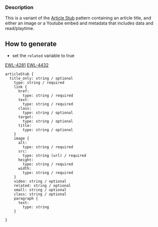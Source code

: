 ### Description
This is a variant of the [Article Stub](./?p=molecules-article-stub) pattern containing an article title, and either an image or a Youtube embed and metadata that includes data and read/playtime.

## How to generate
* set the `related` variable to true

[EWL-4281](https://issues.ama-assn.org/browse/EWL-4281)
[EWL-4432](https://issues.ama-assn.org/browse/EWL-4432)


~~~
articleStub {
  title_only: string / optional
    type: string / required
    link {
      href:
        type: string / required
      text:
        type: string / required
      class:
        type: string / optional
      target:
        type: string / optional
      title:
        type: string / optional
    }
    image {
      alt:
        type: string / required
      src:
        type: string (url) / required
      height:
        type: string / required
      width:
        type: string / required
    }
    video: string / optional
    related: string / optional
    small: string / optional
    class: string / optional
    paragraph {
      text:
        type: string
    }

}
~~~
